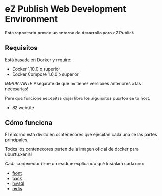 eZ Publish Web Development Environment
============================================================

Este repositorio provee un entorno de desarrollo para eZ Publish

## Requisitos

Está basado en Docker y require:

* Docker 1.10.0 o superior
* Docker Compose 1.6.0 o superior


*IMPORTANTE* Asegúrate de que no tienes versiones anteriores a las necesarias!

Para que funcione necesitas dejar libre los siguientes puertos en tu host:

* 82 website

## Cómo funciona

El entorno está divido en contenedores que ejecutan cada una de las partes principales.

Todos los contenedores parten de la imagen oficial de docker para ubuntu:xenial

Cada contenedor tiene un readme explicando qué instalará cada uno:

* [front](images/front/Readme.md)
* [back](images/back/Readme.md)
* [mysql](images/mysql/Readme.md)
* [redis](images/redis/Readme.md)


